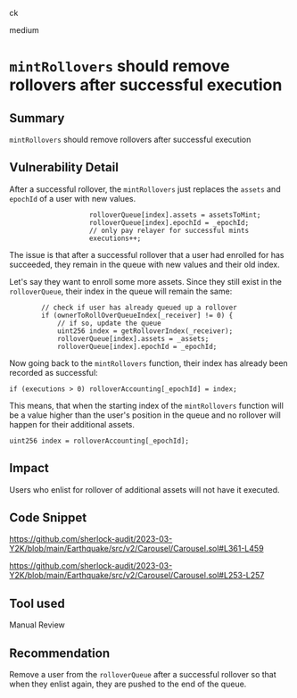 ck

medium

# `mintRollovers` should remove rollovers after successful execution

## Summary

`mintRollovers` should remove rollovers after successful execution

## Vulnerability Detail

After a successful rollover, the `mintRollovers` just replaces the `assets` and `epochId` of a user with new values. 

```solidity
                    rolloverQueue[index].assets = assetsToMint;
                    rolloverQueue[index].epochId = _epochId;
                    // only pay relayer for successful mints
                    executions++;
```

The issue is that after a successful rollover that a user had enrolled for has succeeded, they remain in the queue with new values and their old index.

Let's say they want to enroll some more assets. Since they still exist in the `rolloverQueue`, their index in the queue will remain the same:

```solidity
        // check if user has already queued up a rollover
        if (ownerToRollOverQueueIndex[_receiver] != 0) {
            // if so, update the queue
            uint256 index = getRolloverIndex(_receiver);
            rolloverQueue[index].assets = _assets;
            rolloverQueue[index].epochId = _epochId;
```

Now going back to the `mintRollovers` function, their index has already been recorded as successful:

```solidity
if (executions > 0) rolloverAccounting[_epochId] = index;
```

This means, that when the starting index of the `mintRollovers` function will be a value higher than the user's position in the queue and no rollover will happen for their additional assets.

```solidity
uint256 index = rolloverAccounting[_epochId];
```

## Impact

Users who enlist for rollover of additional assets will not have it executed.

## Code Snippet

https://github.com/sherlock-audit/2023-03-Y2K/blob/main/Earthquake/src/v2/Carousel/Carousel.sol#L361-L459

https://github.com/sherlock-audit/2023-03-Y2K/blob/main/Earthquake/src/v2/Carousel/Carousel.sol#L253-L257

## Tool used

Manual Review

## Recommendation

Remove a user from the `rolloverQueue` after a successful rollover so that when they enlist again, they are pushed to the end of the queue.